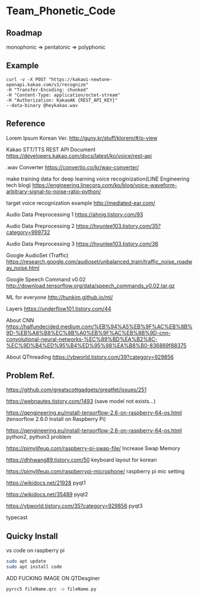 # Team_Phonetic_Code
## Roadmap

monophonic => pentatonic => polyphonic

## Example

```console
curl -v -X POST "https://kakaoi-newtone-openapi.kakao.com/v1/recognize"
-H "Transfer-Encoding: chunked"
-H "Content-Type: application/octet-stream"
-H "Authorization: KakaoAK {REST_API_KEY}"
--data-binary @heykakao.wav
```

## Reference

Lorem Ipsum Korean Ver. http://guny.kr/stuff/klorem/#/p-view

Kakao STT/TTS REST API Document https://developers.kakao.com/docs/latest/ko/voice/rest-api

.wav Converter https://convertio.co/kr/wav-converter/

make training data for deep learning voice recoginization(LINE Engineering tech blog) https://engineering.linecorp.com/ko/blog/voice-waveform-arbitrary-signal-to-noise-ratio-python/

target voice recognization example http://mediated-ear.com/

Audio Data Preprocessing 1 https://ahnjg.tistory.com/93

Audio Data Preprocessing 2 https://hyunlee103.tistory.com/35?category=999732

Audio Data Preprocessing 3 https://hyunlee103.tistory.com/36

Google AudioSet (Traffic) https://research.google.com/audioset/unbalanced_train/traffic_noise_roadway_noise.html

Google Speech Command v0.02 http://download.tensorflow.org/data/speech_commands_v0.02.tar.gz

ML for everyone http://hunkim.github.io/ml/

Layers https://underflow101.tistory.com/44

About CNN https://halfundecided.medium.com/%EB%94%A5%EB%9F%AC%EB%8B%9D-%EB%A8%B8%EC%8B%A0%EB%9F%AC%EB%8B%9D-cnn-convolutional-neural-networks-%EC%89%BD%EA%B2%8C-%EC%9D%B4%ED%95%B4%ED%95%98%EA%B8%B0-836869f88375

About QThreading https://ybworld.tistory.com/39?category=929856

## Problem Ref.

https://github.com/greatscottgadgets/greatfet/issues/251

https://webnautes.tistory.com/1493 (save model not exists...)

https://qengineering.eu/install-tensorflow-2.6-on-raspberry-64-os.html (tensorflow 2.6.0 Install on Raspberry Pi)

https://qengineering.eu/install-tensorflow-2.6-on-raspberry-64-os.html python2, python3 problem

https://pimylifeup.com/raspberry-pi-swap-file/ Increase Swap Memory

https://dhhwang89.tistory.com/50 keyboard layout for korean

https://pimylifeup.com/raspberrypi-microphone/ raspberry pi mic setting

https://wikidocs.net/21928 pyqt1

https://wikidocs.net/35489 pyqt2

https://ybworld.tistory.com/35?category=929856 pyqt3

typecast

## Quicky Install

vs code on raspberry pi
```bash
sudo apt update
sudo apt install code
```

ADD FUCKING IMAGE ON QTDesginer
```bash
pyrcc5 fileName.qrc -o fileName.py
```